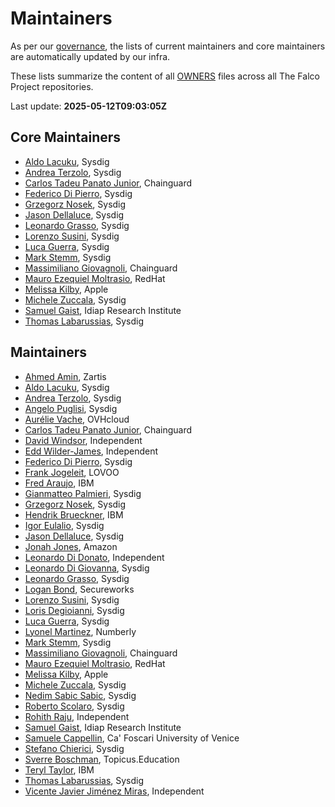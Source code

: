 # Maintainers

As per our [governance](./GOVERNANCE.md), the lists of current maintainers and core maintainers are automatically updated by our infra.

These lists summarize the content of all [OWNERS](./GOVERNANCE.md#repository-ownership) files across all The Falco Project repositories.

Last update: **<!-- LATEST-UPDATE -->2025-05-12T09:03:05Z<!-- /LATEST-UPDATE -->**

## Core Maintainers

<!-- MAINTAINERS-CORE-LIST -->
- [Aldo Lacuku](https://github.com/alacuku), Sysdig
- [Andrea Terzolo](https://github.com/andreagit97), Sysdig
- [Carlos Tadeu Panato Junior](https://github.com/cpanato), Chainguard
- [Federico Di Pierro](https://github.com/fededp), Sysdig
- [Grzegorz Nosek](https://github.com/gnosek), Sysdig
- [Jason Dellaluce](https://github.com/jasondellaluce), Sysdig
- [Leonardo Grasso](https://github.com/leogr), Sysdig
- [Lorenzo Susini](https://github.com/loresuso), Sysdig
- [Luca Guerra](https://github.com/lucaguerra), Sysdig
- [Mark Stemm](https://github.com/mstemm), Sysdig
- [Massimiliano Giovagnoli](https://github.com/maxgio92), Chainguard
- [Mauro Ezequiel Moltrasio](https://github.com/molter73), RedHat
- [Melissa Kilby](https://github.com/incertum), Apple
- [Michele Zuccala](https://github.com/zuc), Sysdig
- [Samuel Gaist](https://github.com/sgaist), Idiap Research Institute
- [Thomas Labarussias](https://github.com/issif), Sysdig
<!-- /MAINTAINERS-CORE-LIST -->

## Maintainers

<!-- MAINTAINERS-LIST -->
- [Ahmed Amin](https://github.com/ahmedameenaim), Zartis
- [Aldo Lacuku](https://github.com/alacuku), Sysdig
- [Andrea Terzolo](https://github.com/andreagit97), Sysdig
- [Angelo Puglisi](https://github.com/deepskyblue86), Sysdig
- [Aurélie Vache](https://github.com/scraly), OVHcloud
- [Carlos Tadeu Panato Junior](https://github.com/cpanato), Chainguard
- [David Windsor](https://github.com/dwindsor), Independent
- [Edd Wilder-James](https://github.com/ewilderj), Independent
- [Federico Di Pierro](https://github.com/fededp), Sysdig
- [Frank Jogeleit](https://github.com/fjogeleit), LOVOO
- [Fred Araujo](https://github.com/araujof), IBM
- [Gianmatteo Palmieri](https://github.com/mrgian), Sysdig
- [Grzegorz Nosek](https://github.com/gnosek), Sysdig
- [Hendrik Brueckner](https://github.com/hbrueckner), IBM
- [Igor Eulalio](https://github.com/igoreulalio), Sysdig
- [Jason Dellaluce](https://github.com/jasondellaluce), Sysdig
- [Jonah Jones](https://github.com/jonahjon), Amazon
- [Leonardo Di Donato](https://github.com/leodido), Independent
- [Leonardo Di Giovanna](https://github.com/ekoops), Sysdig
- [Leonardo Grasso](https://github.com/leogr), Sysdig
- [Logan Bond](https://github.com/exoner4ted), Secureworks
- [Lorenzo Susini](https://github.com/loresuso), Sysdig
- [Loris Degioianni](https://github.com/ldegio), Sysdig
- [Luca Guerra](https://github.com/lucaguerra), Sysdig
- [Lyonel Martinez](https://github.com/lowaiz), Numberly
- [Mark Stemm](https://github.com/mstemm), Sysdig
- [Massimiliano Giovagnoli](https://github.com/maxgio92), Chainguard
- [Mauro Ezequiel Moltrasio](https://github.com/molter73), RedHat
- [Melissa Kilby](https://github.com/incertum), Apple
- [Michele Zuccala](https://github.com/zuc), Sysdig
- [Nedim Sabic Sabic](https://github.com/rabbitstack), Sysdig
- [Roberto Scolaro](https://github.com/therealbobo), Sysdig
- [Rohith Raju](https://github.com/rohith-raju), Independent
- [Samuel Gaist](https://github.com/sgaist), Idiap Research Institute
- [Samuele Cappellin](https://github.com/cappellinsamuele), Ca' Foscari University of Venice
- [Stefano Chierici](https://github.com/darryk10), Sysdig
- [Sverre Boschman](https://github.com/sboschman), Topicus.Education
- [Teryl Taylor](https://github.com/terylt), IBM
- [Thomas Labarussias](https://github.com/issif), Sysdig
- [Vicente Javier Jiménez Miras](https://github.com/vjjmiras), Independent
<!-- /MAINTAINERS-LIST -->
